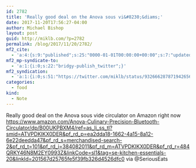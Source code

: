 ```yaml
---
id: 2782
title: 'Really good deal on the Anova sous vi&#8230;&diams;'
date: 2017-11-20T17:56:27-04:00
author: Michael Bishop
layout: post
guid: http://miklb.com/?p=2782
permalink: /blog/2017/11/20/2782/
mf2_cite:
  - 'a:4:{s:9:"published";s:25:"0000-01-01T00:00:00+00:00";s:7:"updated";s:25:"0000-01-01T00:00:00+00:00";s:8:"category";a:1:{i:0;s:0:"";}s:6:"author";a:0:{}}'
mf2_mp-syndicate-to:
  - 'a:1:{i:0;s:22:"bridgy-publish_twitter";}'
mf2_syndication:
  - 'a:1:{i:0;s:51:"https://twitter.com/miklb/status/932666287871942656";}'
categories:
  - food
kind:
  - Note
---
```

Really good deal on the Anova sous vide circulator on Amazon right now <https://www.amazon.com/Anova-Culinary-Precision-Bluetooth-Circulator/dp/B00UKPBXM4/ref=as_li_ss_tl?smid=ATVPDKIKX0DER&pf_rd_p=ea2dda18-1662-4a15-8a12-6e22deedda47&pf_rd_s=merchandised-search-2&pf_rd_t=101&pf_rd_i=384082011&pf_rd_m=ATVPDKIKX0DER&pf_rd_r=484QRKY46N8M2EY0993Z&linkCode=sl1&tag=se-kitchen-essentials-20&linkId=201567d25765fe5f39fb326d4526dfc0> via @SeriousEats